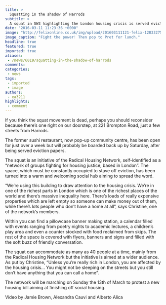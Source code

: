 ```yaml
---
title: >
  Squatting in the shadow of Harrods
subtitle: >
  A squat in SW3 highlighting the London housing crisis is served eviction papers
date: "2016-03-11 11:23:36 +0000"
image: "http://felixonline.co.uk/img/upload/201603111121-felix-12833275_971574509558882_307790599_n.jpg"
image_caption: "Fight the power! Then pop to Pret for lunch."
headline: true
featured: true
imported: true
aliases:
 - /news/6019/squatting-in-the-shadow-of-harrods
comments:
categories:
 - news
tags:
 - imported
 - image
authors:
 - ea3211
highlights:
 - comment
---
```


If you think the squat movement is dead, perhaps you should reconsider because there’s one right on our doorstep, at 221 Brompton Road, just a few streets from Harrods.

The former sushi restaurant, now pop-up community centre, has been open for just over a week but will probably be boarded back up by Saturday, after being served eviction papers.

The squat is an initiative of the Radical Housing Network, self-identified as a “network of groups fighting for housing justice, based in London”. The space, which must be constantly occupied to stave off eviction, has been turned into a warm and welcoming social hub aiming to spread the word.

“We’re using this building to draw attention to the housing crisis. We’re in one of the richest parts in London which is one of the richest places of the world and there’s massive inequality here. There’s loads of really expensive properties which are left empty so someone can make money out of them, while there’s lots people who don’t have a home at all”, says Christine, one of the network’s members.

Within you can find a pillowcase banner making station, a calendar filled with events ranging from poetry nights to academic lectures, a children’s play area and even a counter stocked with food reclaimed from skips. The rest of the space is covered with flyers, banners and signs and filled with the soft buzz of friendly conversation.

The squat can accommodate as many as 40 people at a time, mainly from the Radical Housing Network but the initiative is aimed at a wider audience. As put by Christine, “Unless you’re really rich in London, you are affected by the housing crisis… You might not be sleeping on the streets but you still don’t have anything that you can call a home”.

The network will be marching on Sunday the 13th of March to protest a new housing bill aiming at finishing off social housing.

Video by Jamie Brown, Alexandra Cauvi and Alberto Alica
